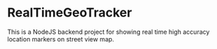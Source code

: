 # RealTimeGeoTracker
This is a NodeJS backend project for showing real time high accuracy location markers on street view map.
